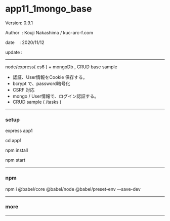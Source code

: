 ﻿# app11_1mongo_base

 Version: 0.9.1

 Author  : Kouji Nakashima / kuc-arc-f.com

 date    : 2020/11/12 

 update :

***

node/express( es6 ) + mongoDb ,  CRUD base sample

* 認証、User情報をCookie 保存する。
* bcrypt で、password暗号化
* CSRF 対応
* mongo / User情報で、ログイン認証する。
* CRUD sample ( /tasks )

***
### setup
express app1

cd app1

npm install

npm start

***
### npm

npm i @babel/core @babel/node @babel/preset-env --save-dev

***
### more



***

